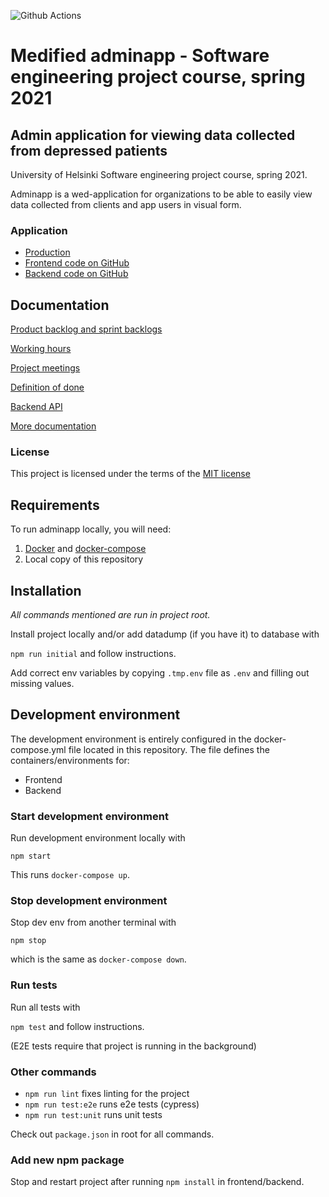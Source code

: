 ![Github Actions](https://github.com/ohtuprojekti-medified/adminapp-medified/workflows/MASTER%20PUSH/badge.svg)

# Medified adminapp - Software engineering project course, spring 2021

## Admin application for viewing data collected from depressed patients

University of Helsinki Software engineering project course, spring 2021.

Adminapp is a wed-application for organizations to be able to easily view data collected from clients and app users in visual form.

### Application

* [Production](https://stats.medified.fi/)
* [Frontend code on GitHub](https://github.com/ohtuprojekti-medified/adminapp-medified/tree/master/frontend)
* [Backend code on GitHub](https://github.com/ohtuprojekti-medified/adminapp-medified/tree/master/backend)


## Documentation

[Product backlog and sprint backlogs](https://docs.google.com/spreadsheets/d/12SjSfmpHuiBGJR2jTG2uMZ6Wvu--zwmGLkGJ7036ziA/edit#gid=0)

[Working hours](https://docs.google.com/spreadsheets/d/12SjSfmpHuiBGJR2jTG2uMZ6Wvu--zwmGLkGJ7036ziA/edit#gid=82105203)

[Project meetings](https://docs.google.com/spreadsheets/d/1Iz9njk4EYOEunnRDfs3cAydd4zUapblLWb9VrtLpe2Y/edit#gid=0)

[Definition of done](https://github.com/ohtuprojekti-medified/adminapp-medified/wiki/Definition-of-Done)

[Backend API](https://github.com/ohtuprojekti-medified/adminapp-medified/wiki/Backend-API)

[More documentation](https://github.com/ohtuprojekti-medified/adminapp-medified/tree/master/documentation)

### License

This project is licensed under the terms of the [MIT license](https://github.com/ohtuprojekti-medified/adminapp-medified/blob/master/LICENSE)

## Requirements
To run adminapp locally, you will need:

1. [Docker](https://docs.docker.com/install/) and [docker-compose](https://docs.docker.com/compose/install/)
2. Local copy of this repository

## Installation

_All commands mentioned are run in project root._

Install project locally and/or add datadump (if you have it) to database with

`npm run initial` and follow instructions.

Add correct env variables by copying `.tmp.env` file as `.env` and filling out missing values.
## Development environment
The development environment is entirely configured in the docker-compose.yml file located in this repository. The file defines the containers/environments for:

- Frontend
- Backend

### Start development environment

Run development environment locally with

`npm start`

This runs `docker-compose up`.

### Stop development environment

Stop dev env from another terminal with

`npm stop`

which is the same as `docker-compose down`.

### Run tests

Run all tests with

`npm test` and follow instructions.

(E2E tests require that project is running in the background)

### Other commands

- `npm run lint` fixes linting for the project
- `npm run test:e2e` runs e2e tests (cypress)
- `npm run test:unit` runs unit tests

Check out `package.json` in root for all commands.


### Add new npm package

Stop and restart project after running `npm install` in frontend/backend.



